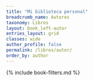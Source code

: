 ```yaml
---
title: "Mi biblioteca personal"
breadcrumb_name: Autores
taxonomy: Libros
layout: book_left-autor
entries_layout: grid
classes: wide
author_profile: false
permalink: /libros/autor/
order_by: author 
---
```


{% include book-filters.md %}


